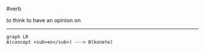 #verb 

to think
to have an opinion on
***
```mermaid
graph LR
A(concept <sub>en</sub>) ---> B(konete)
```